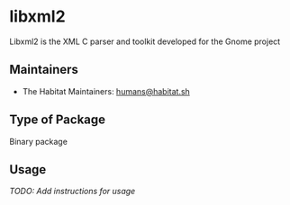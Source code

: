 # libxml2

Libxml2 is the XML C parser and toolkit developed for the Gnome project

## Maintainers

* The Habitat Maintainers: <humans@habitat.sh>

## Type of Package

Binary package

## Usage

*TODO: Add instructions for usage*
